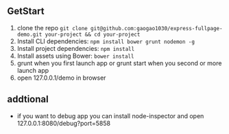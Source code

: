 ## GetStart
  1. clone the repo `git clone git@github.com:gaogao1030/express-fullpage-demo.git your-project && cd your-project`
  2. Install CLI dependencies: `npm install bower grunt nodemon -g`
  3. Install project dependencies: `npm install`
  4. Install assets using Bower: `bower install`
  5. grunt when you first launch app or grunt start when you second or more launch app
  6. open 127.0.0.1/demo in browser

## addtional
  * if you want to debug app you can install node-inspector and open 127.0.0.1:8080/debug?port=5858
  
